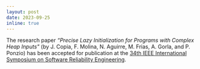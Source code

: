 ```yaml
---
layout: post
date: 2023-09-25 
inline: true
---
```


The research paper *“Precise Lazy Initialization for Programs with Complex Heap Inputs"* (by J. Copia, F. Molina, N. Aguirre, M. Frias, A. Gorla, and P. Ponzio) has been accepted for publication at the [34th IEEE International Symposium on Software Reliability Engineering](https://issre.github.io/2023/).

